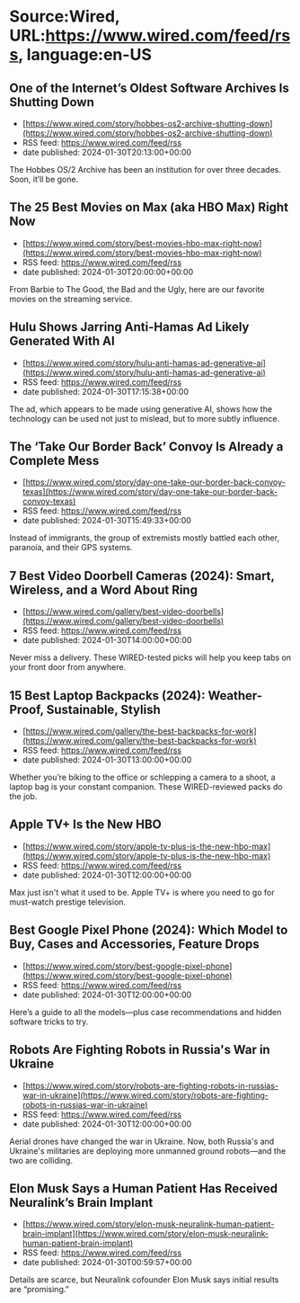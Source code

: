 # Source:Wired, URL:https://www.wired.com/feed/rss, language:en-US

## One of the Internet’s Oldest Software Archives Is Shutting Down
 - [https://www.wired.com/story/hobbes-os2-archive-shutting-down](https://www.wired.com/story/hobbes-os2-archive-shutting-down)
 - RSS feed: https://www.wired.com/feed/rss
 - date published: 2024-01-30T20:13:00+00:00

The Hobbes OS/2 Archive has been an institution for over three decades. Soon, it’ll be gone.

## The 25 Best Movies on Max (aka HBO Max) Right Now
 - [https://www.wired.com/story/best-movies-hbo-max-right-now](https://www.wired.com/story/best-movies-hbo-max-right-now)
 - RSS feed: https://www.wired.com/feed/rss
 - date published: 2024-01-30T20:00:00+00:00

From Barbie to The Good, the Bad and the Ugly, here are our favorite movies on the streaming service.

## Hulu Shows Jarring Anti-Hamas Ad Likely Generated With AI
 - [https://www.wired.com/story/hulu-anti-hamas-ad-generative-ai](https://www.wired.com/story/hulu-anti-hamas-ad-generative-ai)
 - RSS feed: https://www.wired.com/feed/rss
 - date published: 2024-01-30T17:15:38+00:00

The ad, which appears to be made using generative AI, shows how the technology can be used not just to mislead, but to more subtly influence.

## The ‘Take Our Border Back’ Convoy Is Already a Complete Mess
 - [https://www.wired.com/story/day-one-take-our-border-back-convoy-texas](https://www.wired.com/story/day-one-take-our-border-back-convoy-texas)
 - RSS feed: https://www.wired.com/feed/rss
 - date published: 2024-01-30T15:49:33+00:00

Instead of immigrants, the group of extremists mostly battled each other, paranoia, and their GPS systems.

## 7 Best Video Doorbell Cameras (2024): Smart, Wireless, and a Word About Ring
 - [https://www.wired.com/gallery/best-video-doorbells](https://www.wired.com/gallery/best-video-doorbells)
 - RSS feed: https://www.wired.com/feed/rss
 - date published: 2024-01-30T14:00:00+00:00

Never miss a delivery. These WIRED-tested picks will help you keep tabs on your front door from anywhere.

## 15 Best Laptop Backpacks (2024): Weather-Proof, Sustainable, Stylish
 - [https://www.wired.com/gallery/the-best-backpacks-for-work](https://www.wired.com/gallery/the-best-backpacks-for-work)
 - RSS feed: https://www.wired.com/feed/rss
 - date published: 2024-01-30T13:00:00+00:00

Whether you’re biking to the office or schlepping a camera to a shoot, a laptop bag is your constant companion. These WIRED-reviewed packs do the job.

## Apple TV+ Is the New HBO
 - [https://www.wired.com/story/apple-tv-plus-is-the-new-hbo-max](https://www.wired.com/story/apple-tv-plus-is-the-new-hbo-max)
 - RSS feed: https://www.wired.com/feed/rss
 - date published: 2024-01-30T12:00:00+00:00

Max just isn't what it used to be. Apple TV+ is where you need to go for must-watch prestige television.

## Best Google Pixel Phone (2024): Which Model to Buy, Cases and Accessories, Feature Drops
 - [https://www.wired.com/story/best-google-pixel-phone](https://www.wired.com/story/best-google-pixel-phone)
 - RSS feed: https://www.wired.com/feed/rss
 - date published: 2024-01-30T12:00:00+00:00

Here’s a guide to all the models—plus case recommendations and hidden software tricks to try.

## Robots Are Fighting Robots in Russia's War in Ukraine
 - [https://www.wired.com/story/robots-are-fighting-robots-in-russias-war-in-ukraine](https://www.wired.com/story/robots-are-fighting-robots-in-russias-war-in-ukraine)
 - RSS feed: https://www.wired.com/feed/rss
 - date published: 2024-01-30T12:00:00+00:00

Aerial drones have changed the war in Ukraine. Now, both Russia's and Ukraine's militaries are deploying more unmanned ground robots—and the two are colliding.

## Elon Musk Says a Human Patient Has Received Neuralink’s Brain Implant
 - [https://www.wired.com/story/elon-musk-neuralink-human-patient-brain-implant](https://www.wired.com/story/elon-musk-neuralink-human-patient-brain-implant)
 - RSS feed: https://www.wired.com/feed/rss
 - date published: 2024-01-30T00:59:57+00:00

Details are scarce, but Neuralink cofounder Elon Musk says initial results are “promising.”

